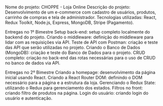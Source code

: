 Nome do projeto: CHOPPE - Loja Online 
Descrição do projeto: Desenvolvimento de um e-commerce com cadastro de usuários, produtos, carrinho de compras e tela de administrador. 
Tecnologias utilizadas: React, Redux Toolkit, Node.js, Express, MongoDB, Stripe (Pagamento).

Entregas no 1º Bimestre 
Setup back-end: setup completo localmente do backend do projeto. 
Criando o middleware: definição do middleware para lidar com as requisições via API. 
Teste de API com Postman: criação e teste das API que serão utilizadas no projeto. 
Criando o Banco de Dados (MongoDB): criação e teste do Banco de Dados para o projeto. 
CRUD completo: criação no back-end das rotas necessárias para o uso de CRUD no banco de dados via API.

Entregas no 2º Bimestre 
Criando a homepage: desenvolvimento da página inicial usando React.
Criando a React Router DOM: definindo o DOM necessário para a página e a estrutura da loja. 
Gerenciando o Redux State: utilizando o Redux para gerenciamento dos estados. 
Filtros no front: criando filtro de produtos na página. 
Login do usuário: criando login do usuário e autenticação.
